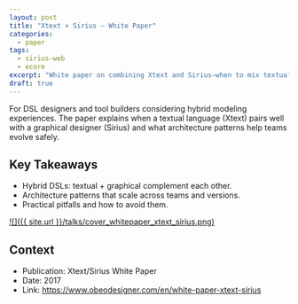 ```yaml
---
layout: post
title: "Xtext × Sirius — White Paper"
categories:
  - paper
tags:
  - sirius-web
  - ecore
excerpt: "White paper on combining Xtext and Sirius—when to mix textual and graphical DSLs, and how to architect maintainable tools."
draft: true
---
```


For DSL designers and tool builders considering hybrid modeling experiences. The paper explains when a textual language (Xtext) pairs well with a graphical designer (Sirius) and what architecture patterns help teams evolve safely.

## Key Takeaways
- Hybrid DSLs: textual + graphical complement each other.
- Architecture patterns that scale across teams and versions.
- Practical pitfalls and how to avoid them.

[![]({{ site.url }}/talks/cover_whitepaper_xtext_sirius.png)](https://www.obeodesigner.com/en/white-paper-xtext-sirius)

## Context
- Publication: Xtext/Sirius White Paper
- Date: 2017
- Link: https://www.obeodesigner.com/en/white-paper-xtext-sirius

